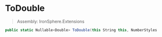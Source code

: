﻿

# ToDouble

> Assembly: IronSphere.Extensions

```csharp
public static Nullable<Double> ToDouble(this String this, NumberStyles numberStyles, IFormatProvider formatProvider)
```



